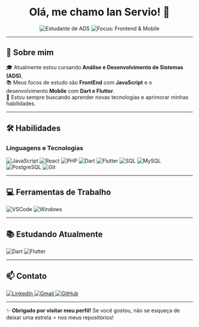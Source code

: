 <h1 align="center">Olá, me chamo Ian Servio! 👋</h1>

<p align="center">
  <img src="https://img.shields.io/badge/Estudante-ADS-blue" alt="Estudante de ADS" />
  <img src="https://img.shields.io/badge/Focus-Frontend%20%26%20Mobile-yellow" alt="Focus: Frontend & Mobile" />
</p>

---

## 🚀 Sobre mim

🎓 Atualmente estou cursando **Análise e Desenvolvimento de Sistemas (ADS)**.  
📚 Meus focos de estudo são **FrontEnd** com **JavaScript** e o desenvolvimento **Mobile** com **Dart e Flutter**.  
🌱 Estou sempre buscando aprender novas tecnologias e aprimorar minhas habilidades.

---

## 🛠️ Habilidades

### Linguagens e Tecnologias
<p align="left">
  <img src="https://img.shields.io/badge/JavaScript-%23323330.svg?style=for-the-badge&logo=javascript&logoColor=%23F7DF1E" alt="JavaScript" />
  <img src="https://img.shields.io/badge/React-%2320232a.svg?style=for-the-badge&logo=react&logoColor=%2361DAFB" alt="React" />
  <img src="https://img.shields.io/badge/PHP-%23777BB4.svg?style=for-the-badge&logo=php&logoColor=white" alt="PHP" />
  <img src="https://img.shields.io/badge/Dart-%230175C2.svg?style=for-the-badge&logo=dart&logoColor=white" alt="Dart" />
  <img src="https://img.shields.io/badge/Flutter-%2302569B.svg?style=for-the-badge&logo=flutter&logoColor=white" alt="Flutter" />
  <img src="https://img.shields.io/badge/SQL-%234169E1.svg?style=for-the-badge&logo=database&logoColor=white" alt="SQL" />
  <img src="https://img.shields.io/badge/MySQL-%234479A1.svg?style=for-the-badge&logo=mysql&logoColor=white" alt="MySQL" />
  <img src="https://img.shields.io/badge/PostgreSQL-%23316192.svg?style=for-the-badge&logo=postgresql&logoColor=white" alt="PostgreSQL" />
  <img src="https://img.shields.io/badge/Git-%23F05033.svg?style=for-the-badge&logo=git&logoColor=white" alt="Git" />
</p>

---

## 💻 Ferramentas de Trabalho
<p align="left">
  <img src="https://img.shields.io/badge/VSCode-%23007ACC.svg?style=for-the-badge&logo=visual-studio-code&logoColor=white" alt="VSCode" />
  <img src="https://img.shields.io/badge/Windows-0078D6?style=for-the-badge&logo=windows&logoColor=white" alt="Windows" />
</p>

---

## 📚 Estudando Atualmente
<p align="left">
  <img src="https://img.shields.io/badge/Dart-%230175C2.svg?style=for-the-badge&logo=dart&logoColor=white" alt="Dart" />
  <img src="https://img.shields.io/badge/Flutter-%2302569B.svg?style=for-the-badge&logo=flutter&logoColor=white" alt="Flutter" />
</p>

---

## 📫 Contato

<p align="left">
  <a href="https://www.linkedin.com/in/ianservio/" target="_blank">
    <img src="https://img.shields.io/badge/LinkedIn-%230077B5.svg?style=for-the-badge&logo=linkedin&logoColor=white" alt="LinkedIn" />
  </a>
  <a href="mailto:ianservio@gmail.com">
    <img src="https://img.shields.io/badge/Gmail-D14836?style=for-the-badge&logo=gmail&logoColor=white" alt="Gmail" />
  </a>
  <a href="https://github.com/IanServio" target="_blank">
    <img src="https://img.shields.io/badge/GitHub-%23121011.svg?style=for-the-badge&logo=github&logoColor=white" alt="GitHub" />
  </a>
</p>

---

✨ **Obrigado por visitar meu perfil!** Se você gostou, não se esqueça de deixar uma estrela ⭐ nos meus repositórios!
